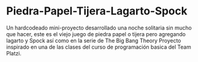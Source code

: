 # Piedra-Papel-Tijera-Lagarto-Spock
Un hardcodeado mini-proyecto desarrollado una noche solitaria sin mucho que hacer, este es el viejo juego de piedra papel o tijera pero agregando lagarto y Spock así como en la serie de The Big Bang Theory
Proyecto inspirado en una de las clases del curso de programación basica del Team Platzi.
